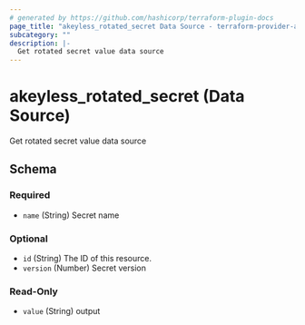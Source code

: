```yaml
---
# generated by https://github.com/hashicorp/terraform-plugin-docs
page_title: "akeyless_rotated_secret Data Source - terraform-provider-akeyless"
subcategory: ""
description: |-
  Get rotated secret value data source
---
```


# akeyless_rotated_secret (Data Source)

Get rotated secret value data source



<!-- schema generated by tfplugindocs -->
## Schema

### Required

- `name` (String) Secret name

### Optional

- `id` (String) The ID of this resource.
- `version` (Number) Secret version

### Read-Only

- `value` (String) output


